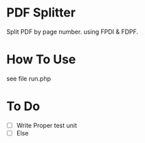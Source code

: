 # PDF Splitter
Split PDF by page number.
using FPDI & FDPF.

# How To Use
see file run.php

# To Do 
- [ ] Write Proper test unit
- [ ] Else
